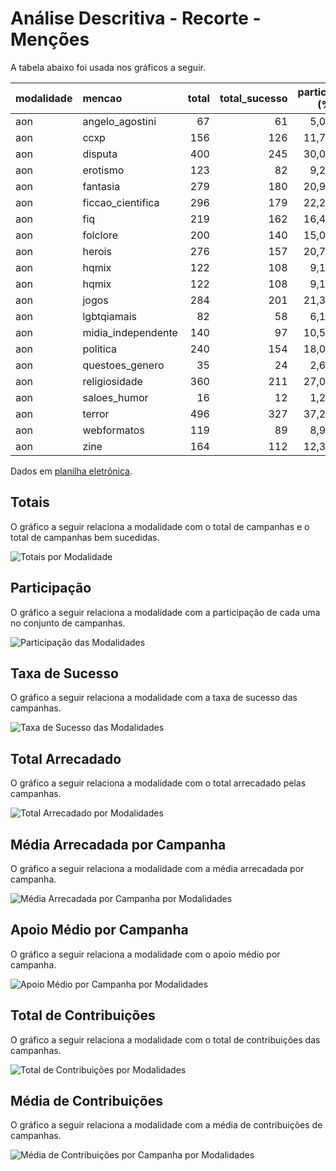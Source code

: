 # Análise Descritiva - Recorte - Menções

A tabela abaixo foi usada nos gráficos a seguir.

| modalidade   | mencao             |   total |   total_sucesso |   particip (%) |   taxa_sucesso (%) |   arrecadado_sucesso (R$) |   arrecadado_avg (R$) |   arrecadado_std (R$) |   arrecadado_min (R$) |   arrecadado_max (R$) |   apoio_medio (R$) |   apoio_std (R$) |   apoio_min (R$) |   apoio_max (R$) |   contribuicoes |   contribuicoes_med |   contribuicoes_std |   contribuicoes_min |   contribuicoes_max |
|:-------------|:-------------------|--------:|----------------:|---------------:|-------------------:|--------------------------:|----------------------:|----------------------:|----------------------:|----------------------:|-------------------:|-----------------:|-----------------:|-----------------:|----------------:|--------------------:|--------------------:|--------------------:|--------------------:|
| aon          | angelo_agostini    |      67 |              61 |           5,0% |              91,0% |              3.045.252,81 |             49.922,18 |            101.183,47 |              2.944,09 |            679.297,66 |              78,58 |            23,64 |            32,27 |           151,13 |          35.293 |               578,6 |               930,0 |                55,0 |             6.494,0 |
| aon          | ccxp               |     156 |             126 |          11,7% |              80,8% |              2.860.818,44 |             22.704,91 |             20.582,18 |              1.720,66 |            154.365,98 |              87,11 |            35,08 |            33,80 |           257,79 |          34.535 |               274,1 |               239,5 |                36,0 |             1.815,0 |
| aon          | disputa            |     400 |             245 |          30,0% |              61,3% |              6.532.941,88 |             26.665,07 |             27.722,18 |                787,10 |            163.173,27 |              95,92 |            62,28 |            21,62 |           792,04 |          70.527 |               287,9 |               263,6 |                11,0 |             1.588,0 |
| aon          | erotismo           |     123 |              82 |           9,2% |              66,7% |              2.306.077,73 |             28.122,90 |             23.954,89 |              1.990,95 |            125.535,74 |              94,90 |            42,07 |            37,31 |           323,28 |          25.810 |               314,8 |               268,3 |                22,0 |             1.539,0 |
| aon          | fantasia           |     279 |             180 |          20,9% |              64,5% |              4.816.835,60 |             26.760,20 |             30.295,09 |                 94,90 |            264.585,91 |              88,02 |            33,80 |            23,15 |           213,97 |          54.018 |               300,1 |               283,8 |                 3,0 |             1.711,0 |
| aon          | ficcao_cientifica  |     296 |             179 |          22,2% |              60,5% |              5.401.646,15 |             30.176,79 |             46.623,44 |                 54,54 |            537.544,55 |              94,68 |            69,67 |            30,57 |           792,04 |          61.529 |               343,7 |               493,6 |                 1,0 |             5.879,0 |
| aon          | fiq                |     219 |             162 |          16,4% |              74,0% |              4.821.257,85 |             29.760,85 |             38.181,98 |              1.405,43 |            396.557,50 |              86,76 |            32,21 |            21,62 |           199,86 |          54.948 |               339,2 |               352,0 |                31,0 |             3.266,0 |
| aon          | folclore           |     200 |             140 |          15,0% |              70,0% |              4.507.319,89 |             32.195,14 |             45.455,39 |              1.081,47 |            396.557,50 |              90,35 |            67,63 |            32,27 |           792,04 |          51.967 |               371,2 |               416,5 |                17,0 |             3.266,0 |
| aon          | herois             |     276 |             157 |          20,7% |              56,9% |              3.474.485,41 |             22.130,48 |             25.554,86 |                989,68 |            161.153,63 |              96,01 |            67,13 |            21,62 |           792,04 |          38.102 |               242,7 |               251,5 |                11,0 |             1.588,0 |
| aon          | hqmix              |     122 |             108 |           9,1% |              88,5% |              3.759.007,87 |             34.805,63 |             76.815,19 |                787,10 |            679.297,66 |              81,02 |            26,64 |            21,62 |           172,16 |          42.155 |               390,3 |               706,1 |                12,0 |             6.494,0 |
| aon          | hqmix              |     122 |             108 |           9,1% |              88,5% |              3.759.007,87 |             34.805,63 |             76.815,19 |                787,10 |            679.297,66 |              81,02 |            26,64 |            21,62 |           172,16 |          42.155 |               390,3 |               706,1 |                12,0 |             6.494,0 |
| aon          | jogos              |     284 |             201 |          21,3% |              70,8% |              5.604.766,32 |             27.884,41 |             51.240,25 |              1.411,86 |            679.297,66 |              91,16 |            33,39 |            35,30 |           234,87 |          61.093 |               303,9 |               494,1 |                26,0 |             6.494,0 |
| aon          | lgbtqiamais        |      82 |              58 |           6,1% |              70,7% |              1.602.557,62 |             27.630,30 |             38.892,54 |                721,79 |            264.456,52 |              88,86 |            39,12 |            37,31 |           245,62 |          17.873 |               308,2 |               327,6 |                 8,0 |             1.539,0 |
| aon          | midia_independente |     140 |              97 |          10,5% |              69,3% |              4.218.883,10 |             43.493,64 |             57.897,48 |              1.405,43 |            264.585,91 |             103,68 |            51,99 |            36,81 |           323,28 |          38.250 |               394,3 |               391,1 |                29,0 |             1.711,0 |
| aon          | politica           |     240 |             154 |          18,0% |              64,2% |              4.982.733,19 |             32.355,41 |             34.162,57 |                 54,54 |            215.281,29 |              95,63 |            44,42 |            33,80 |           362,04 |          51.893 |               337,0 |               298,8 |                 1,0 |             1.588,0 |
| aon          | questoes_genero    |      35 |              24 |           2,6% |              68,6% |                622.913,46 |             25.954,73 |             26.184,68 |              3.366,14 |            123.112,70 |              88,51 |            44,08 |            46,84 |           245,62 |           7.569 |               315,4 |               313,5 |                51,0 |             1.489,0 |
| aon          | religiosidade      |     360 |             211 |          27,0% |              58,6% |              6.620.001,80 |             31.374,42 |             59.614,09 |                322,20 |            679.297,66 |              87,04 |            35,13 |            21,62 |           301,82 |          75.649 |               358,5 |               555,7 |                 4,0 |             6.494,0 |
| aon          | saloes_humor       |      16 |              12 |           1,2% |              75,0% |                162.569,93 |             13.547,49 |             10.287,95 |                459,39 |             29.349,35 |              75,01 |            43,45 |            32,27 |           185,96 |           2.243 |               186,9 |               124,1 |                11,0 |               411,0 |
| aon          | terror             |     496 |             327 |          37,2% |              65,9% |              9.479.119,39 |             28.988,13 |             51.783,65 |                787,10 |            679.297,66 |              91,19 |            57,42 |            21,62 |           792,04 |         108.579 |               332,0 |               527,9 |                16,0 |             6.494,0 |
| aon          | webformatos        |     119 |              89 |           8,9% |              74,8% |              2.104.894,58 |             23.650,50 |             22.257,37 |              3.458,60 |            136.747,60 |              83,09 |            29,94 |            21,62 |           194,22 |          25.369 |               285,0 |               251,2 |                38,0 |             1.547,0 |
| aon          | zine               |     164 |             112 |          12,3% |              68,3% |              2.315.707,64 |             20.675,96 |             20.218,38 |                 54,54 |            161.153,63 |              82,12 |            32,48 |            32,27 |           245,62 |          28.547 |               254,9 |               226,7 |                 1,0 |             1.588,0 |

Dados em [planilha eletrônica](./dados/aon-mencoes.xlsx).


## Totais

O gráfico a seguir relaciona a modalidade com o total de campanhas e o total de campanhas bem sucedidas.

![Totais por Modalidade](./img/aon-mencoes-totais.png)


## Participação

O gráfico a seguir relaciona a modalidade com a participação de cada uma no conjunto de campanhas.

![Participação das Modalidades](./img/aon-mencoes-participacao.png)


## Taxa de Sucesso

O gráfico a seguir relaciona a modalidade com a taxa de sucesso das campanhas.

![Taxa de Sucesso das Modalidades](./img/aon-mencoes-taxa-sucesso.png)


## Total Arrecadado

O gráfico a seguir relaciona a modalidade com o total arrecadado pelas campanhas.

![Total Arrecadado por Modalidades](./img/aon-mencoes-total-arrecadado.png)


## Média Arrecadada por Campanha

O gráfico a seguir relaciona a modalidade com a média arrecadada por campanha.

![Média Arrecadada por Campanha por Modalidades](./img/aon-mencoes-media-arrecadada.png)


## Apoio Médio por Campanha

O gráfico a seguir relaciona a modalidade com o apoio médio por campanha.

![Apoio Médio por Campanha por Modalidades](./img/aon-mencoes-apoio-medio.png)


## Total de Contribuições

O gráfico a seguir relaciona a modalidade com o total de contribuições das campanhas.

![Total de Contribuições por Modalidades](./img/aon-mencoes-total-contribuicoes.png)


## Média de Contribuições

O gráfico a seguir relaciona a modalidade com a média de contribuições de campanhas.

![Média de Contribuições por Campanha por Modalidades](./img/aon-mencoes-media-contribuicoes.png)




